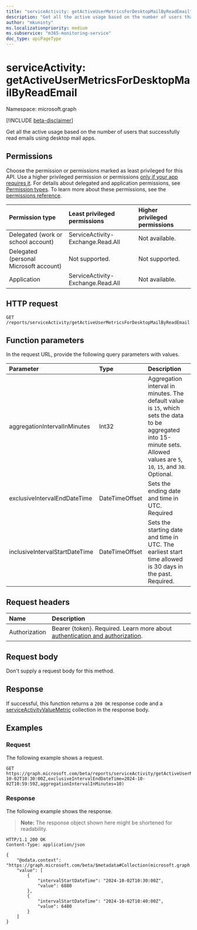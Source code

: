 ```yaml
---
title: "serviceActivity: getActiveUserMetricsForDesktopMailByReadEmail"
description: "Get all the active usage based on the number of users that successfully read emails using desktop mail apps."
author: "mkuninty"
ms.localizationpriority: medium
ms.subservice: "m365-monitoring-service"
doc_type: apiPageType
---
```


# serviceActivity: getActiveUserMetricsForDesktopMailByReadEmail
Namespace: microsoft.graph

[!INCLUDE [beta-disclaimer](../../includes/beta-disclaimer.md)]

Get all the active usage based on the number of users that successfully read emails using desktop mail apps.

## Permissions
Choose the permission or permissions marked as least privileged for this API. Use a higher privileged permission or permissions [only if your app requires it](/graph/permissions-overview#best-practices-for-using-microsoft-graph-permissions). For details about delegated and application permissions, see [Permission types](/graph/permissions-overview#permission-types). To learn more about these permissions, see the [permissions reference](/graph/permissions-reference).

|Permission type|Least privileged permissions|Higher privileged permissions|
|:---|:---|:---|
|Delegated (work or school account)|ServiceActivity-Exchange.Read.All|Not available.|
|Delegated (personal Microsoft account)|Not supported.|Not supported.|
|Application|ServiceActivity-Exchange.Read.All|Not available.|

## HTTP request

<!-- {
  "blockType": "ignored"
}
-->
``` http
GET /reports/serviceActivity/getActiveUserMetricsForDesktopMailByReadEmail
```

## Function parameters
In the request URL, provide the following query parameters with values.

|Parameter|Type|Description|
|:---|:---|:---|
|aggregationIntervalInMinutes|Int32|Aggregation interval in minutes. The default value is `15`, which sets the data to be aggregated into 15-minute sets. Allowed values are `5`, `10`, `15`, and `30`. Optional.|
|exclusiveIntervalEndDateTime|DateTimeOffset|Sets the ending date and time in UTC. Required|
|inclusiveIntervalStartDateTime|DateTimeOffset|Sets the starting date and time in UTC. The earliest start time allowed is 30 days in the past. Required.|

## Request headers
|Name|Description|
|:---|:---|
|Authorization|Bearer {token}. Required. Learn more about [authentication and authorization](/graph/auth/auth-concepts).|

## Request body
Don't supply a request body for this method.

## Response

If successful, this function returns a `200 OK` response code and a [serviceActivityValueMetric](../resources/serviceactivityvaluemetric.md) collection in the response body.

## Examples

### Request
The following example shows a request.

<!-- {
  "blockType": "request",
  "name": "serviceactivitythis.getActiveUserMetricsForDesktopMailByReadEmail"
}
-->
``` http
GET https://graph.microsoft.com/beta/reports/serviceActivity/getActiveUserMetricsForDesktopMailByReadEmail(inclusiveIntervalStartDateTime=2024-10-02T10:30:00Z,exclusiveIntervalEndDateTime=2024-10-02T10:59:59Z,aggregationIntervalInMinutes=10)
```

### Response
The following example shows the response.
>**Note:** The response object shown here might be shortened for readability.
<!-- {
  "blockType": "response",
  "truncated": true,
  "@odata.type": "Collection(microsoft.graph.serviceActivityValueMetric)"
}
-->
``` http
HTTP/1.1 200 OK
Content-Type: application/json

{
    "@odata.context": "https://graph.microsoft.com/beta/$metadata#Collection(microsoft.graph.serviceActivityValueMetric)",
    "value": [
        {
            "intervalStartDateTime": "2024-10-02T10:30:00Z",
            "value": 6880
        },
        {
            "intervalStartDateTime": "2024-10-02T10:40:00Z",
            "value": 6480
        }
    ]
}
```
